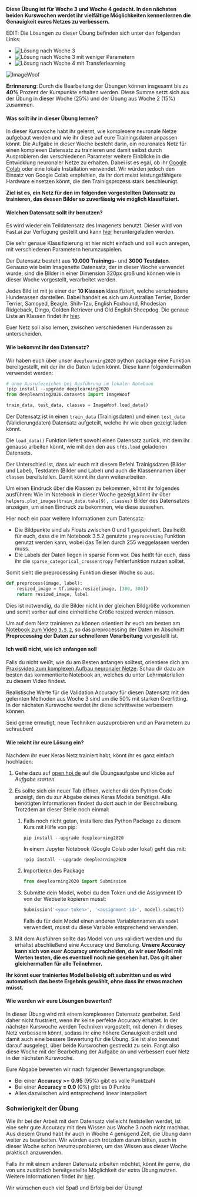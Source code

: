 **Diese Übung ist für Woche 3 und Woche 4 gedacht. In den nächsten beiden Kurswochen werdet ihr vielfältige Möglichkeiten kennenlernen die Genauigkeit eures Netzes zu verbessern.**

EDIT: Die Lösungen zu dieser Übung befinden sich unter den folgenden Links:
- ![Lösung nach Woche 3](https://colab.research.google.com/drive/1Oqdv-ldz4WZJqhMbcjQJ24fBh2km4xIb)
- ![Lösung nach Woche 3 mit weniger Parametern](https://colab.research.google.com/drive/1C0YDbJb7qug0ibum4Ox8MI3l2vHSSi_G)
- ![Lösung nach Woche 4 mit Transferlearning](https://colab.research.google.com/drive/1JSgk_njvRxCl5njT1pQ1WuSKOnwzen9T)

![ImageWoof](https://drive.google.com/uc?id=1UVjiie92RMAcsmSgRpNugANX2m7nJOIx)

**Errinnerung**: Durch die Bearbeitung der Übungen können insgesamt bis zu **40%** Prozent der Kurspunkte erhalten werden. Diese Summe setzt sich aus der Übung in dieser Woche (25%) und der Übung aus Woche 2 (15%) zusammen.

#### Was sollt ihr in dieser Übung lernen?

In dieser Kurswoche habt ihr gelernt, wie komplexere neuronale Netze aufgebaut werden und wie ihr diese auf eure Trainingsdaten anpassen könnt. Die Aufgabe in dieser Woche besteht darin, ein neuronales Netz für einen komplexen Datensatz zu trainieren und damit selbst durch Ausprobieren der verschiedenen Parameter weitere Einblicke in die Entwicklung neuronaler Netze zu erhalten. Dabei ist es egal, ob ihr [Google Colab](https://colab.research.google.com/) oder eine lokale Installation verwendet. Wir würden jedoch den Einsatz von Google Colab empfehlen, da ihr dort meist leistungsfähigere Hardware einsetzen könnt, die den Trainigsprozess stark beschleunigt.

**Ziel ist es, ein Netz für den im folgenden vorgestellten Datensatz zu trainieren, das dessen Bilder so zuverlässig wie möglich klassifiziert.**

#### Welchen Datensatz sollt ihr benutzen?

Es wird wieder ein Teildatensatz des Imagenets benutzt. Dieser wird von Fast.ai zur Verfügung gestellt und kann [hier](https://github.com/fastai/imagenette) heruntergeladen werden.

Die sehr genaue Klassifizierung ist hier nicht einfach und soll euch anregen, mit verschiedenen Parametern herumzuspielen.

Der Datensatz besteht aus **10.000 Trainings-** und **3000 Testdaten**. Genauso wie beim Imagenette Datensatz, der in dieser Woche verwendet wurde, sind die Bilder in einer Dimension 320px groß und können wie in dieser Woche vorgestellt, verarbeitet werden.

Jedes Bild ist mit je einer der **10 Klassen** klassifiziert, welche verschiedene Hunderassen darstellen. Dabei handelt es sich um Australian Terrier, Border Terrier, Samoyed, Beagle, Shih-Tzu, English Foxhound, Rhodesian Ridgeback, Dingo, Golden Retriever und Old English Sheepdog. Die genaue Liste an Klassen findet ihr [hier](https://github.com/fastai/imagenette).

Euer Netz soll also lernen, zwischen verschiedenen Hunderassen zu unterscheiden.

#### Wie bekommt ihr den Datensatz?

Wir haben euch über unser `deeplearning2020` python package eine Funktion bereitgestellt, mit der ihr die Daten laden könnt. Diese kann folgendermaßen verwendet werden:

```python
# ohne Ausrufezeichen bei Ausführung im lokalen Notebook
!pip install --upgrade deeplearning2020
from deeplearning2020.datasets import ImageWoof

train_data, test_data, classes = ImageWoof.load_data()
```
Der Datensatz ist in einen `train_data` (Trainigsdaten) und einen `test_data` (Validierungdaten) Datensatz aufgeteilt, welche ihr wie oben gezeigt laden könnt.

Die `load_data()` Funktion liefert sowohl einen Datensatz zurück, mit dem ihr genauso arbeiten könnt, wie mit den den aus `tfds.load` geladenen Datensets.

Der Unterschied ist, dass wir euch mit diesem Befehl Trainigsdaten (Bilder und Label), Testdaten (Bilder und Label) und auch die Klassennamen über `classes` bereitstellen. Damit könnt ihr dann weiterarbeiten.

Um einen Eindruck über die Klassen zu bekommen, könnt ihr folgendes ausführen:
Wie im Notebook in dieser Woche gezeigt,könnt ihr über `helpers.plot_images(train_data.take(9), classes)` Bilder des Datensatzes anzeigen, um einen Eindruck zu bekommen, wie diese aussehen.


Hier noch ein paar weitere Informationen zum Datensatz:
- Die Bildpunkte sind als Floats zwischen 0 und 1 gespeichert. Das heißt für euch, dass die im Notebook 3.5.2 genutzte `preprocessing` Funktion genutzt werden kann, wobei das Teilen durch 255 weggelassen werden muss.
- Die Labels der Daten liegen in sparse Form vor. Das heißt für euch, dass ihr die `sparse_categorical_crossentropy` Fehlerfunktion nutzen solltet.

Somit sieht die preprocessing Funktion dieser Woche so aus:
```python
def preprocess(image, label):
    resized_image = tf.image.resize(image, [300, 300])
    return resized_image, label
```
Dies ist notwendig, da die Bilder nicht in der gleichen Bildgröße vorkommen und somit vorher auf eine einheitliche Größe resized werden müssen.

Um auf dem Netz trainieren zu können orientiert ihr euch am besten am [Notebook zum Video `3.5.2`](https://colab.research.google.com/drive/18BGSjiQ9h7-XJ45HNV0iK2coaRTd8AQk), so das preprocessing der Daten im Abschnitt **Preprocessing der Daten zur schnelleren Verarbeitung** vorgestellt ist.

#### Ich weiß nicht, wie ich anfangen soll

Falls du nicht weißt, wie du am Besten anfangen solltest, orientiere dich am [Praxisvideo zum komplexen Aufbau neuronaler Netze](https://colab.research.google.com/drive/18BGSjiQ9h7-XJ45HNV0iK2coaRTd8AQk). Schau dir dazu am besten das kommentierte Notebook an, welches du unter Lehrmaterialien zu diesem Video findest.

Realistische Werte für die Validation Accuracy für diesen Datensatz mit den gelernten Methoden aus Woche 3 sind um die 50% mit starken Overfitting. In der nächsten Kurswoche werdet ihr diese schrittweise verbessern können.

Seid gerne ermutigt, neue Techniken auszuprobieren und an Parametern zu schrauben!

#### Wie reicht ihr eure Lösung ein?

Nachdem ihr euer Keras Netz trainiert habt, könnt ihr es ganz einfach hochladen:

1. Gehe dazu auf [open.hpi.de](https://open.hpi.de/) auf die Übungsaufgabe und klicke auf *Aufgabe starten*.
2. Es sollte sich ein neuer Tab öffnen, welcher dir den Python Code anzeigt, den du zur Abgabe deines Keras Models benötigst. Alle benötigten Informationen findest du dort auch in der Beschreibung. Trotzdem an dieser Stelle noch einmal:
    1. Falls noch nicht getan, installiere das Python Package zu diesem Kurs mit Hilfe von pip:
        ```
        pip install --upgrade deeplearning2020
        ```

        In einem Jupyter Notebook (Google Colab oder lokal) geht das mit:
        ```
        !pip install --upgrade deeplearning2020
        ```
    2. Importieren des Package
        ```python
        from deeplearning2020 import Submission
        ```
    3. Submitte dein Model, wobei du den Token und die Assignment ID von der Webseite kopieren musst:
        ```python
        Submission('<your-token>', '<assignment-id>', model).submit()
        ```
        Falls du für dein Model einen anderen Variablennamen als `model` verwendest, musst du diese Variable entsprechend verwenden.

3. Mit dem Ausführen sollte das Model von uns validiert werden und du erhältst abschließend eine Accuracy und Benotung. **Unsere Accuracy kann sich von euer Accuracy unterscheiden, da wir euer Model mit Werten testen, die es eventuell noch nie gesehen hat. Das gilt aber gleichermaßen für alle Teilnehmer.**

**Ihr könnt euer trainiertes Model beliebig oft submitten und es wird automatisch das beste Ergebnis gewählt, ohne dass ihr etwas machen müsst.**

#### Wie werden wir eure Lösungen bewerten?

In dieser Übung wird mit einem komplexeren Datensatz gearbeitet. Seid daher nicht frustriert, wenn ihr keine perfekte Accuracy erhaltet. In der nächsten Kurswoche werden Techniken vorgestellt, mit denen ihr dieses Netz verbessern könnt, sodass ihr eine höhere Genauigkeit erzielt und damit auch eine bessere Bewertung für die Übung. Sie ist also bewusst darauf ausgelegt, über beide Kurswochen gestreckt zu sein. Fangt also diese Woche mit der Bearbeitung der Aufgabe an und verbessert euer Netz in der nächsten Kurswoche.

Eure Abgabe bewerten wir nach folgender Bewertungsgrundlage:

- Bei einer **Accuracy >= 0.95** (95%) gibt es volle Punktzahl
- Bei einer **Accuracy = 0.0** (0%) gibt es 0 Punkte
- Alles dazwischen wird entsprechend linear interpoliert

### Schwierigkeit der Übung

Wie ihr bei der Arbeit mit dem Datensatz vielleicht feststellen werdet, ist eine sehr gute Accuracy mit dem Wissen aus Woche 3 noch nicht machbar. Aus diesem Grund habt ihr auch in Woche 4 genügend Zeit, die Übung dann weiter zu bearbeiten. Wir würden euch trotzdem darum bitten, auch in dieser Woche schon herumzuprobieren, um das Wissen aus dieser Woche praktisch anzuwenden.

Falls ihr mit einem anderen Datensatz arbeiten möchtet, könnt ihr gerne, die von uns zusätzlich bereitgestellte Möglichkeit der extra Übung nutzen. Weitere Informationen findet ihr [hier](https://open.hpi.de/courses/neuralnets2020/items/3vh2FG4fjjKKNPA2GnoQ8r).

Wir wünschen euch viel Spaß und Erfolg bei der Übung!
